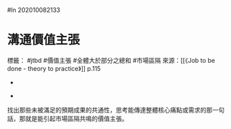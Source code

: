 #ln 202010082133
# 溝通價值主張
標籤： #jtbd #價值主張 #全體大於部分之總和 #市場區隔 
來源：[[《Job to be done - theory to practice》]] p.115

-

>

-

找出那些未被滿足的預期成果的共通性，思考能傳達整體核心痛點或需求的那一句話，那就是能引起市場區隔共鳴的價值主張。